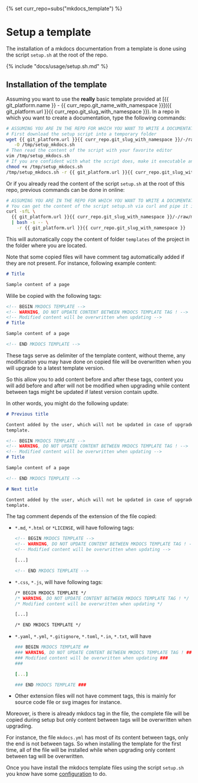 {% set curr_repo=subs("mkdocs_template") %}
# Setup a template

The installation of a mkdocs documentation from a template is done using the
script `setup.sh` at the root of the repo.

{% include "docs/usage/setup.sh.md" %}

## Installation of the template

Assuming you want to use the **really** basic template provided at [{{
git_platform.name }} - {{ curr_repo.git_name_with_namespace }}]({{ git_platform.url }}{{ curr_repo.git_slug_with_namespace }}). In a repo in which you
want to create a documentation, type the following commands:

```bash
# ASSUMING YOU ARE IN THE REPO FOR WHICH YOU WANT TO WRITE A DOCUMENTATION
# First download the setup script into a temporary folder
wget {{ git_platform.url }}{{ curr_repo.git_slug_with_namespace }}/-/raw/master/setup.sh \
   -O /tmp/setup_mkdocs.sh
# Then read the content of the script with your favorite editor
vim /tmp/setup_mkdocs.sh
# If you are confident with what the script does, make it executable and run it
chmod +x /tmp/setup_mkdocs.sh
/tmp/setup_mkdocs.sh -r {{ git_platform.url }}{{ curr_repo.git_slug_with_namespace }}
```

Or if you already read the content of the script `setup.sh` at the root of this
repo, previous commands can be done in online:

```bash
# ASSUMING YOU ARE IN THE REPO FOR WHICH YOU WANT TO WRITE A DOCUMENTATION
# You can get the content of the script setup.sh via curl and pipe it into bash
curl -sfL \
  {{ git_platform.url }}{{ curr_repo.git_slug_with_namespace }}/-/raw/master/setup.sh \
  | bash -s -- \
    -r {{ git_platform.url }}{{ curr_repo.git_slug_with_namespace }}
```

This will automatically copy the content of folder `templates` of the project in
the folder where you are located.

Note that some copied files will have comment tag automatically added if they
are not present. For instance, following example content:

```markdown
# Title

Sample content of a page
```

Wille be copied with the following tags:

```md
<!-- BEGIN MKDOCS TEMPLATE -->
<!-- WARNING, DO NOT UPDATE CONTENT BETWEEN MKDOCS TEMPLATE TAG ! -->
<!-- Modified content will be overwritten when updating -->
# Title

Sample content of a page

<!-- END MKDOCS TEMPLATE -->
```

These tags serve as delimiter of the template content, without theme, any
modification you may have done on copied file will be overwritten when you will
upgrade to a latest template version.

So this allow you to add content before and after these tags, content you will
add before and after will not be modified when upgrading while content between
tags might be updated if latest version contain updte.

In other words, you might do the following update:

```md
# Previous title

Content added by the user, which will not be updated in case of upgrade of the
template.

<!-- BEGIN MKDOCS TEMPLATE -->
<!-- WARNING, DO NOT UPDATE CONTENT BETWEEN MKDOCS TEMPLATE TAG ! -->
<!-- Modified content will be overwritten when updating -->
# Title

Sample content of a page

<!-- END MKDOCS TEMPLATE -->

# Next title

Content added by the user, which will not be updated in case of upgrade of the
template.
```

The tag comment depends of the extension of the file copied:

  - `*.md`, `*.html` or `*LICENSE`, will have following tags:
    ```html
    <!-- BEGIN MKDOCS TEMPLATE -->
    <!-- WARNING, DO NOT UPDATE CONTENT BETWEEN MKDOCS TEMPLATE TAG ! -->
    <!-- Modified content will be overwritten when updating -->

    [...]

    <!-- END MKDOCS TEMPLATE -->
    ```

  - `*.css`, `*.js`, will have following tags:
    ```css
    /* BEGIN MKDOCS TEMPLATE */
    /* WARNING, DO NOT UPDATE CONTENT BETWEEN MKDOCS TEMPLATE TAG ! */
    /* Modified content will be overwritten when updating */

    [...]

    /* END MKDOCS TEMPLATE */
    ```

  - `*.yaml`, `*.yml`, `*.gitignore`, `*.toml`, `*.in`, `*.txt`, will have
    ```yaml
    ### BEGIN MKDOCS TEMPLATE ##
    ### WARNING, DO NOT UPDATE CONTENT BETWEEN MKDOCS TEMPLATE TAG ! ###
    ### Modified content will be overwritten when updating ###
    ###

    [...]

    ### END MKDOCS TEMPLATE ###
    ```

  - Other extension files will not have comment tags, this is mainly for source
    code file or svg images for instance.


Moreover, is there is already mkdocs tag in the file, the complete file will be
copied during setup but only content between tags will be overwritten when
upgrading.

For instance, the file `mkdocs.yml` has most of its content between tags, only
the end is not between tags. So when installing the template for the first time,
all of the file will be installed while when upgrading only content between tag
will be overwritten.

Once you have install the mkdocs template files using the script `setup.sh` you
know have some [configuration][configuration] to do.

[configuration]: configure.md
